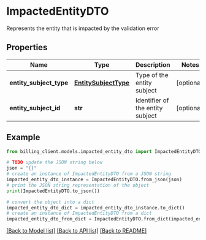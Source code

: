 # ImpactedEntityDTO

Represents the entity that is impacted by the validation error

## Properties

Name | Type | Description | Notes
------------ | ------------- | ------------- | -------------
**entity_subject_type** | [**EntitySubjectType**](EntitySubjectType.md) | Type of the entity subject | [optional] 
**entity_subject_id** | **str** | Identifier of the entity subject | [optional] 

## Example

```python
from billing_client.models.impacted_entity_dto import ImpactedEntityDTO

# TODO update the JSON string below
json = "{}"
# create an instance of ImpactedEntityDTO from a JSON string
impacted_entity_dto_instance = ImpactedEntityDTO.from_json(json)
# print the JSON string representation of the object
print(ImpactedEntityDTO.to_json())

# convert the object into a dict
impacted_entity_dto_dict = impacted_entity_dto_instance.to_dict()
# create an instance of ImpactedEntityDTO from a dict
impacted_entity_dto_from_dict = ImpactedEntityDTO.from_dict(impacted_entity_dto_dict)
```
[[Back to Model list]](../README.md#documentation-for-models) [[Back to API list]](../README.md#documentation-for-api-endpoints) [[Back to README]](../README.md)


